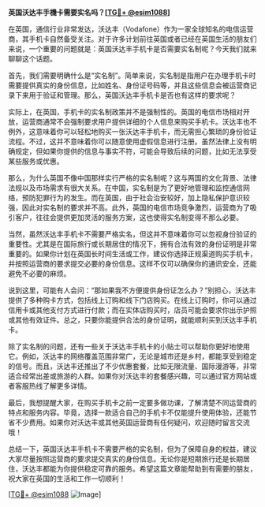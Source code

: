 **英国沃达丰手機卡需要实名吗？[[TG💪+ @esim1088](https://t.me/s/esim1088)]**

在英国，通信行业非常发达，沃达丰（Vodafone）作为一家全球知名的电信运营商，其手机卡自然备受关注。对于许多计划前往英国或者已经在英国生活的朋友们来说，一个重要的问题就是：英国沃达丰手机卡是否需要实名制呢？今天我们就来聊聊这个话题。

首先，我们需要明确什么是“实名制”。简单来说，实名制是指用户在办理手机卡时需要提供真实的身份信息，比如姓名、身份证号码等，并且这些信息会被运营商记录下来用于验证和管理。那么，英国沃达丰手机卡是否也有这样的要求呢？

实际上，在英国，手机卡的实名制政策并不是强制性的。英国的电信市场相对开放，运营商通常不会强制要求用户提供详细的个人信息来购买手机卡。沃达丰也不例外，这意味着你可以轻松地购买一张沃达丰手机卡，而无需担心繁琐的身份验证流程。不过，这并不意味着你可以随意使用虚假信息进行注册。虽然法律上没有明确规定，但如果你提供的信息与事实不符，可能会导致后续的问题，比如无法享受某些服务或优惠。

那么，为什么英国不像中国那样实行严格的实名制呢？这与两国的文化背景、法律法规以及市场需求有很大关系。在中国，实名制是为了更好地管理和监控通信网络，预防犯罪行为的发生。而在英国，由于社会治安较好，加上隐私保护意识较强，因此对实名制的要求并不高。此外，英国的电信市场竞争激烈，运营商为了吸引客户，往往会提供更加灵活的服务方案，这也使得实名制变得不那么必要。

当然，虽然沃达丰手机卡不需要严格实名，但这并不意味着你可以忽视身份验证的重要性。尤其是在国际旅行或长期居住的情况下，拥有合法有效的身份证明是非常重要的。如果你计划在英国长时间生活或工作，建议你选择正规渠道购买手机卡，并按照运营商的要求提交必要的身份信息。这样不仅可以确保你的通讯安全，还能避免不必要的麻烦。

说到这里，可能有人会问：“那如果我不方便提供身份证怎么办？”别担心，沃达丰提供了多种购卡方式，包括线上订购和线下门店购买。在线上订购时，你可以通过信用卡或其他支付方式进行付款；而在实体店购买时，店员可能会要求你出示护照或其他有效证件。总之，只要你能提供合法的身份证明，就能顺利买到沃达丰手机卡。

除了实名制的问题，还有一些关于沃达丰手机卡的小贴士可以帮助你更好地使用它。例如，沃达丰的网络覆盖范围非常广，无论是城市还是乡村，都能享受到稳定的信号。而且，沃达丰还推出了不少优惠套餐，比如无限流量、国际漫游等，非常适合经常出差或旅游的人群。如果你对沃达丰的套餐感兴趣，可以通过官方网站或者客服热线了解更多详情。

最后，我想提醒大家，在购买手机卡之前一定要多做功课，了解清楚不同运营商的特点和服务内容。毕竟，选择一款适合自己的手机卡不仅能提升使用体验，还能节省不少费用。如果你对沃达丰或其他英国运营商有任何疑问，欢迎随时留言交流哦！

总结一下，英国沃达丰手机卡不需要严格的实名制，但为了保障自身的权益，建议大家尽量按照运营商的要求提交真实的身份信息。无论你是短期旅行还是长期居住，沃达丰都能为你提供稳定可靠的服务。希望这篇文章能帮助到有需要的朋友，祝大家在英国的生活和工作一切顺利！

[[TG💪+ @esim1088](https://t.me/s/esim1088) ![Image](https://i.postimg.cc/4NQfJmqS/Snipaste-2025-05-13-00-14-12.png)]